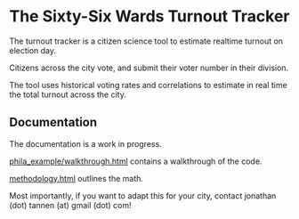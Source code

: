 # The Sixty-Six Wards Turnout Tracker

The turnout tracker is a citizen science tool to estimate realtime turnout on election day.

Citizens across the city vote, and submit their voter number in their division. 

The tool uses historical voting rates and correlations to estimate in real time the total turnout across the city.

## Documentation
The documentation is a work in progress.

[phila_example/walkthrough.html](phila_example/walkthrough.html) contains a walkthrough of the code. 

[methodology.html](methodology.html) outlines the math.

Most importantly, if you want to adapt this for your city, contact jonathan (dot) tannen (at) gmail (dot) com!